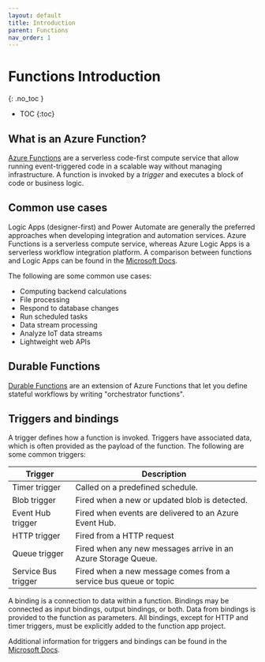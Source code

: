 ```yaml
---
layout: default
title: Introduction
parent: Functions
nav_order: 1
---
```


# Functions Introduction
{: .no_toc }

- TOC
{:toc}

## What is an Azure Function?

[Azure Functions](https://learn.microsoft.com/en-us/azure/azure-functions/)
are a serverless code-first compute service that allow running 
event-triggered code in a scalable way without managing infrastructure. A 
function is invoked by a *trigger* and executes a block of code or 
business logic.

## Common use cases

Logic Apps (designer-first) and Power Automate are generally the preferred 
approaches when developing integration and automation services. 
Azure Functions is a serverless compute service, whereas Azure Logic Apps 
is a serverless workflow integration platform. A comparison between 
functions and Logic Apps can be found in the 
[Microsoft Docs](https://learn.microsoft.com/en-us/azure/azure-functions/functions-compare-logic-apps-ms-flow-webjobs).

The following are some common use cases:

- Computing backend calculations
- File processing
- Respond to database changes
- Run scheduled tasks
- Data stream processing
- Analyze IoT data streams
- Lightweight web APIs

## Durable Functions

[Durable Functions](https://learn.microsoft.com/en-us/azure/azure-functions/durable/durable-functions-overview?tabs=csharp)
are an extension of Azure Functions that let you define stateful workflows by 
writing "orchestrator functions".

## Triggers and bindings

A trigger defines how a function is invoked. Triggers have associated data,
which is often provided as the payload of the function.  The following 
are some common triggers:

| Trigger               | Description   | 
| --------------------- | ------------- | 
| Timer trigger         | Called on a predefined schedule. |
| Blob trigger          | Fired when a new or updated blob is detected. |
| Event Hub trigger     | Fired when events are delivered to an Azure Event Hub. |
| HTTP trigger          | Fired from a HTTP request | 
| Queue trigger         | Fired when any new messages arrive in an Azure Storage Queue. | 
| Service Bus trigger   | Fired when a new message comes from a service bus queue or topic | 

A binding is a connection to data within a function. Bindings may be connected 
as input bindings, output bindings, or both. Data from bindings is provided 
to the function as parameters. All bindings, except for HTTP and timer triggers, 
must be explicitly added to the function app project.

Additional information for triggers and bindings can be found in the 
[Microsoft Docs](https://learn.microsoft.com/en-us/azure/azure-functions/functions-triggers-bindings?tabs=csharp).
